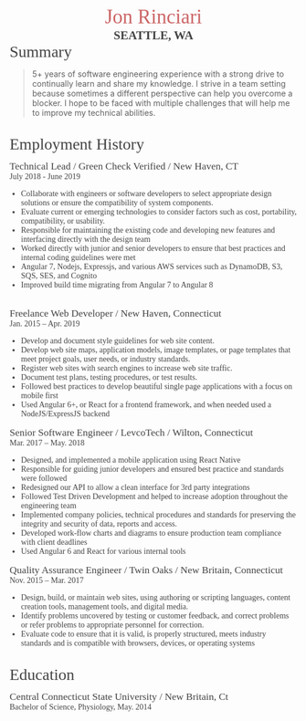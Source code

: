 <center>
    <span style="font-family:bitter,georgia,serif; font-size:2.5em; color: #CC6666;">
    Jon Rinciari
    </span>
</center>
<center>
  <span style='font-family:dosis, "HelveticaNeue-CondensedBold", "trebuchet ms"; font-size:1.5em; color: #444444; font-weight: 600;'>
  SEATTLE, WA
  </span>
</center>
<span style='font-family:bitter,georgia,serif; font-size:2em; color: #444;'>Summary</span>

> 5+ years of software engineering experience with a strong drive to continually learn and
> share my knowledge. I strive in a team setting because sometimes a different perspective
> can help you overcome a blocker. I hope to be faced with multiple challenges that will help
> me to improve my technical abilities.

<br/>
<span style='font-family:bitter,georgia,serif; font-size:2em; color: #444;'>Employment History</span>
<br />
<div style='display: flex; flex-direction: column; margin-top: .75rem;'>
 <span style='font-family:bitter,georgia,serif; font-size:1.25em; color: #444;'>
  Technical Lead / Green Check Verified / New Haven, CT
 </span>
 <span style='font-family:dosis, "HelveticaNeue-CondensedBold", "trebuchet ms"; font-size:1em; color: #444;'>
  July 2018 - June 2019
 </span>
 <ul style='padding-left: 20px;'>
   <li style='font-family:dosis, "HelveticaNeue-CondensedBold", "trebuchet ms"; font-size:1em; color: #444;'> Collaborate with engineers or software developers to select appropriate design
solutions or ensure the compatibility of system components.
   </li>
    <li style='font-family:dosis, "HelveticaNeue-CondensedBold", "trebuchet ms"; font-size:1em; color: #444;'> Evaluate current or emerging technologies to consider factors such as cost, portability, compatibility, or usability. 
   </li>
    <li style='font-family:dosis, "HelveticaNeue-CondensedBold", "trebuchet ms"; font-size:1em; color: #444;'>
        Responsible for maintaining the existing code and developing new features and
interfacing directly with the design team
   </li>
    <li style='font-family:dosis, "HelveticaNeue-CondensedBold", "trebuchet ms"; font-size:1em; color: #444;'> Worked directly with junior and senior developers to ensure that best practices and
internal coding guidelines were met
   </li>
    <li style='font-family:dosis, "HelveticaNeue-CondensedBold", "trebuchet ms"; font-size:1em; color: #444;'> Angular 7, Nodejs, Expressjs, and various AWS services such as DynamoDB, S3, SQS, SES, and Cognito
   </li>
   <li style='font-family:dosis, "HelveticaNeue-CondensedBold", "trebuchet ms"; font-size:1em; color: #444;'> Improved build time migrating from Angular 7 to Angular 8
   </li>
 </ul>
</div>
<br />
<div style='display: flex; flex-direction: column;'>
 <span style='font-family:bitter,georgia,serif; font-size:1.25em; color: #444;'>
  Freelance Web Developer / New Haven, Connecticut
 </span>
 <span style='font-family:dosis, "HelveticaNeue-CondensedBold", "trebuchet ms"; font-size:1em; color: #444;'>
  Jan. 2015 – Apr. 2019
 </span>
 <ul style='padding-left: 20px;'>
   <li style='font-family:dosis, "HelveticaNeue-CondensedBold", "trebuchet ms"; font-size:1em; color: #444;'>
    Develop and document style guidelines for web site content. 
   </li>
    <li style='font-family:dosis, "HelveticaNeue-CondensedBold", "trebuchet ms"; font-size:1em; color: #444;'>
    Develop web site maps, application models, image templates, or page templates that
meet project goals, user needs, or industry standards. 
   </li>
    <li style='font-family:dosis, "HelveticaNeue-CondensedBold", "trebuchet ms"; font-size:1em; color: #444;'>
        Register web sites with search engines to increase web site traffic. 
   </li>
    <li style='font-family:dosis, "HelveticaNeue-CondensedBold", "trebuchet ms"; font-size:1em; color: #444;'>
      Document test plans, testing procedures, or test results. 
   </li>
    <li style='font-family:dosis, "HelveticaNeue-CondensedBold", "trebuchet ms"; font-size:1em; color: #444;'>
      Followed best practices to develop beautiful single page applications with a focus on
mobile first
   </li>
   <li style='font-family:dosis, "HelveticaNeue-CondensedBold", "trebuchet ms"; font-size:1em; color: #444;'>
     Used Angular 6+, or React for a frontend framework, and when needed used a
NodeJS/ExpressJS backend
   </li>
 </ul>
</div>

<div style='display: flex; flex-direction: column;'>
 <span style='font-family:bitter,georgia,serif; font-size:1.25em; color: #444;'>
  Senior Software Engineer / LevcoTech / Wilton, Connecticut
 </span>
 <span style='font-family:dosis, "HelveticaNeue-CondensedBold", "trebuchet ms"; font-size:1em; color: #444;'>
  Mar. 2017 – May. 2018
 </span>
 <ul style='padding-left: 20px;'>
   <li style='font-family:dosis, "HelveticaNeue-CondensedBold", "trebuchet ms"; font-size:1em; color: #444;'>
    Designed, and implemented a mobile application using React Native 
   </li>
    <li style='font-family:dosis, "HelveticaNeue-CondensedBold", "trebuchet ms"; font-size:1em; color: #444;'>
    Responsible for guiding junior developers and ensured best practice and standards
were followed
   </li>
    <li style='font-family:dosis, "HelveticaNeue-CondensedBold", "trebuchet ms"; font-size:1em; color: #444;'>
        Redesigned our API to allow a clean interface for 3rd party integrations
   </li>
    <li style='font-family:dosis, "HelveticaNeue-CondensedBold", "trebuchet ms"; font-size:1em; color: #444;'>
      Followed Test Driven Development and helped to increase adoption throughout the
engineering team
   </li>
    <li style='font-family:dosis, "HelveticaNeue-CondensedBold", "trebuchet ms"; font-size:1em; color: #444;'>
      Implemented company policies, technical procedures and standards for preserving the
integrity and security of data, reports and access.
   </li>
   <li style='font-family:dosis, "HelveticaNeue-CondensedBold", "trebuchet ms"; font-size:1em; color: #444;'>
    Developed work-flow charts and diagrams to ensure production team compliance with
client deadlines
   </li>
   <li style='font-family:dosis, "HelveticaNeue-CondensedBold", "trebuchet ms"; font-size:1em; color: #444;'>
    Used Angular 6 and React for various internal tools
   </li>
 </ul>
</div>

<div style='display: flex; flex-direction: column;'>
 <span style='font-family:bitter,georgia,serif; font-size:1.25em; color: #444;'>
  Quality Assurance Engineer / Twin Oaks / New Britain, Connecticut
 </span>
 <span style='font-family:dosis, "HelveticaNeue-CondensedBold", "trebuchet ms"; font-size:1em; color: #444;'>
  Nov. 2015 – Mar. 2017
 </span>
 <ul style='padding-left: 20px;'>
   <li style='font-family:dosis, "HelveticaNeue-CondensedBold", "trebuchet ms"; font-size:1em; color: #444;'>
    Design, build, or maintain web sites, using authoring or scripting languages, content
creation tools, management tools, and digital media.
   </li>
    <li style='font-family:dosis, "HelveticaNeue-CondensedBold", "trebuchet ms"; font-size:1em; color: #444;'>
    Identify problems uncovered by testing or customer feedback, and correct problems or
refer problems to appropriate personnel for correction.
   </li>
    <li style='font-family:dosis, "HelveticaNeue-CondensedBold", "trebuchet ms"; font-size:1em; color: #444;'>
Evaluate code to ensure that it is valid, is properly structured, meets industry standards
and is compatible with browsers, devices, or operating systems   </li>
 </ul>
</div>
<br/>
<span style='font-family:bitter,georgia,serif; font-size:2em; color: #444;'>Education</span>
<br />
<div style='display: flex; flex-direction: column; margin-top: .75rem;'>
 <span style='font-family:bitter,georgia,serif; font-size:1.25em; color: #444;'>
  Central Connecticut State University / New Britain, Ct
 </span>
 <span style='font-family:dosis, "HelveticaNeue-CondensedBold", "trebuchet ms"; font-size:1em; color: #444;'>
Bachelor of Science, Physiology, May. 2014 </span>
 </div>
 <br/>
